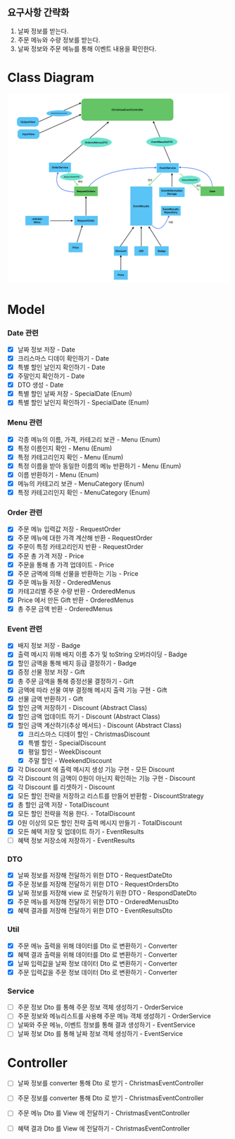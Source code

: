 ## 요구사항 간략화
1. 날짜 정보를 받는다.
2. 주문 메뉴와 수량 정보를 받는다.
3. 날짜 정보와 주문 메뉴를 통해 이벤트 내용을 확인한다.

# Class Diagram
![img.png](ClassDiagram.png)

# Model
### Date 관련
- [x] 날짜 정보 저장 - Date
- [x] 크리스마스 디데이 확인하기 - Date
- [x] 특별 할인 날인지 확인하기 - Date
- [x] 주말인지 확인하기 - Date
- [x] DTO 생성 - Date
- [x] 특별 할인 날짜 저장 - SpecialDate (Enum)
- [x] 특별 할인 날인지 확인하기 - SpecialDate (Enum)

### Menu 관련
- [x] 각종 메뉴의 이름, 가격, 카테고리 보관 - Menu (Enum)
- [x] 특정 이름인지 확인 - Menu (Enum)
- [x] 특정 카테고리인지 확인 - Menu (Enum)
- [x] 특정 이름을 받아 동일한 이름의 메뉴 반환하기 - Menu (Enum)
- [x] 이름 반환하기 - Menu (Enum)
- [x] 메뉴의 카테고리 보관 - MenuCategory (Enum)
- [x] 특정 카테고리인지 확인 - MenuCategory (Enum)

### Order 관련
- [x] 주문 메뉴 입력값 저장 - RequestOrder
- [x] 주문 메뉴에 대한 가격 계산해 반환 - RequestOrder
- [x] 주문이 특정 카테고리인지 반환 - RequestOrder
- [x] 주문 총 가격 저장 - Price
- [x] 주문을 통해 총 가격 업데이트 - Price
- [x] 주문 금액에 의해 선물을 반환하는 기능 - Price
- [x] 주문 메뉴들 저장 - OrderedMenus
- [x] 카테고리별 주문 수량 반환 - OrderedMenus
- [x] Price 에서 만든 Gift 반환 - OrderedMenus
- [x] 총 주문 금액 반환 - OrderedMenus

### Event 관련
- [x] 배지 정보 저장 - Badge
- [x] 출력 메시지 위해 배지 이름 추가 및 toString 오버라이딩 - Badge
- [x] 할인 금액을 통해 배지 등급 결정하기 - Badge
- [x] 증정 선물 정보 저장 - Gift
- [x] 총 주문 금액을 통해 증정선물 결정하기 - Gift
- [x] 금액에 따라 선물 여부 결정해 메시지 출력 기능 구현 - Gift
- [x] 선물 금액 반환하기 - Gift
- [x] 할인 금액 저장하기 - Discount (Abstract Class)
- [x] 할인 금액 업데이트 하기 - Discount (Abstract Class)
- [x] 할인 금액 계산하기(추상 메서드) - Discount (Abstract Class)
  - [x] 크리스마스 디데이 할인 - ChristmasDiscount
  - [x] 특별 할인 - SpecialDiscount
  - [x] 평일 할인 - WeekDiscount
  - [x] 주말 할인 - WeekendDiscount
- [x] 각 Discount 에 출력 메시지 생성 기능 구현 - 모든 Discount
- [x] 각 Discount 의 금액이 0원이 아닌지 확인하는 기능 구현 - Discount
- [x] 각 Discount 를 리셋하기 - Discount
- [x] 모든 할인 전략을 저장하고 리스트를 만들어 반환함 - DiscountStrategy  
- [x] 총 할인 금액 저장 - TotalDiscount
- [x] 모든 할인 전략을 적용 한다. - TotalDiscount
- [x] 0원 이상의 모든 할인 전략 출력 메시지 만들기 - TotalDiscount
- [x] 모든 혜택 저장 및 업데이트 하기 - EventResults
- [ ] 혜택 정보 저장소에 저장하기 - EventResults
### DTO
- [x] 날짜 정보를 저장해 전달하기 위한 DTO - RequestDateDto
- [x] 주문 정보를 저장해 전달하기 위한 DTO - RequestOrdersDto
- [x] 날짜 정보를 저장해 view 로 전달하기 위한 DTO - RespondDateDto
- [x] 주문 메뉴를 저장해 전달하기 위한 DTO - OrderedMenusDto
- [x] 혜택 결과를 저장해 전달하기 위한 DTO - EventResultsDto

### Util
- [x] 주문 메뉴 출력을 위해 데이터를 Dto 로 변환하기 - Converter
- [x] 혜택 결과 출력을 위해 데이터를 Dto 로 변환하기 - Converter
- [x] 날짜 입력값을 날짜 정보 데이터 Dto 로 변환하기 - Converter
- [x] 주문 입력값을 주문 정보 데이터 Dto 로 변환하기 - Converter
 
### Service
- [ ] 주문 정보 Dto 를 통해 주문 정보 객체 생성하기 - OrderService
- [ ] 주문 정보와 메뉴리스트를 사용해 주문 메뉴 객체 생성하기 - OrderService
- [ ] 날짜와 주문 메뉴, 이벤트 정보를 통해 결과 생성하기 - EventService
- [ ] 날짜 정보 Dto 를 통해 날짜 정보 객체 생성하기 - EventService

# Controller
- [ ] 날짜 정보를 converter 통해 Dto 로 받기 - ChristmasEventController
- [ ] 주문 정보를 converter 통해 Dto 로 받기 - ChristmasEventController
- [ ] 주문 메뉴 Dto 를 View 에 전달하기 - ChristmasEventController
- [ ] 혜택 결과 Dto 를 View 에 전달하기 - ChristmasEventController


